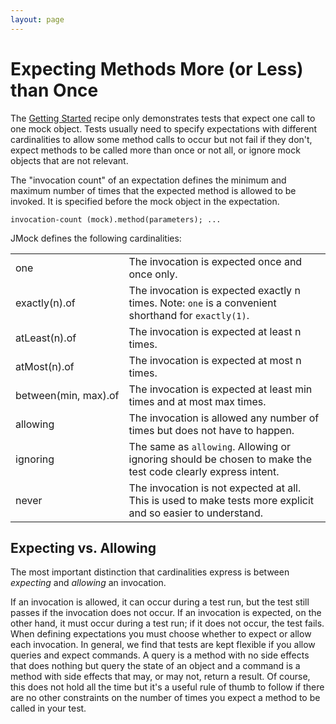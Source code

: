 ```yaml
---
layout: page
---
```

Expecting Methods More (or Less) than Once
==========================================

The [Getting Started](getting-started.html) recipe only demonstrates tests that expect one call to one mock object. Tests usually need to specify expectations with different cardinalities to allow some method calls to occur but not fail if they don't, expect methods to be called more than once or not all, or ignore mock objects that are not relevant.

The "invocation count" of an expectation defines the minimum and maximum number of times that the expected method is allowed to be invoked. It is specified before the mock object in the expectation.

    invocation-count (mock).method(parameters); ...

JMock defines the following cardinalities:

|                      |                                                                                                              |
|----------------------|--------------------------------------------------------------------------------------------------------------|
| one                  | The invocation is expected once and once only.                                                               |
| exactly(n).of        | The invocation is expected exactly n times. Note: `one` is a convenient shorthand for `exactly(1)`.          |
| atLeast(n).of        | The invocation is expected at least n times.                                                                 |
| atMost(n).of         | The invocation is expected at most n times.                                                                  |
| between(min, max).of | The invocation is expected at least min times and at most max times.                                         |
| allowing             | The invocation is allowed any number of times but does not have to happen.                                   |
| ignoring             | The same as `allowing`. Allowing or ignoring should be chosen to make the test code clearly express intent.  |
| never                | The invocation is not expected at all. This is used to make tests more explicit and so easier to understand. |

Expecting vs. Allowing
----------------------

The most important distinction that cardinalities express is between *expecting* and *allowing* an invocation.

If an invocation is allowed, it can occur during a test run, but the test still passes if the invocation does not occur. If an invocation is expected, on the other hand, it must occur during a test run; if it does not occur, the test fails. When defining expectations you must choose whether to expect or allow each invocation. In general, we find that tests are kept flexible if you allow queries and expect commands. A query is a method with no side effects that does nothing but query the state of an object and a command is a method with side effects that may, or may not, return a result. Of course, this does not hold all the time but it's a useful rule of thumb to follow if there are no other constraints on the number of times you expect a method to be called in your test.
